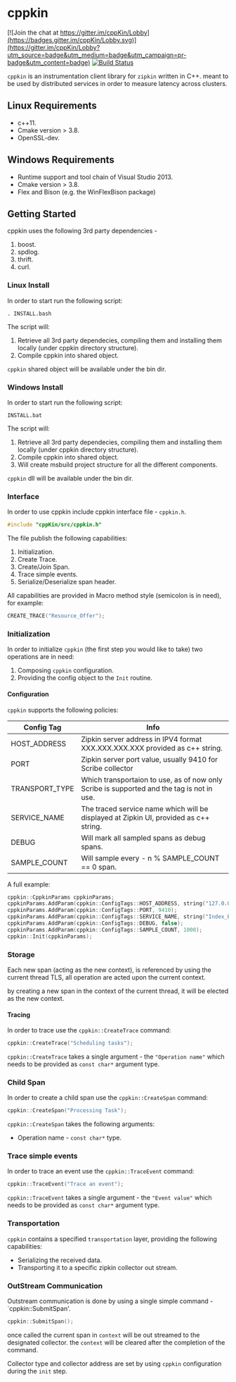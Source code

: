 # cppkin

[![Join the chat at https://gitter.im/cppKin/Lobby](https://badges.gitter.im/cppKin/Lobby.svg)](https://gitter.im/cppKin/Lobby?utm_source=badge&utm_medium=badge&utm_campaign=pr-badge&utm_content=badge) [![Build Status](https://travis-ci.org/Dudi119/cppKin.svg?branch=master)](https://travis-ci.org/Dudi119/cppKin)

`cppkin` is an instrumentation client library for `zipkin` written in C++.
meant to be used by distributed services in order to measure latency across clusters.

## Linux Requirements

* c++11.
* Cmake version > 3.8.
* OpenSSL-dev.

## Windows Requirements

* Runtime support and tool chain of Visual Studio 2013.
* Cmake version > 3.8.
* Flex and Bison (e.g. the WinFlexBison package)


## Getting Started

cppkin uses the following 3rd party dependencies -
1) boost.
2) spdlog.
3) thrift.
4) curl.

### Linux Install

In order to start run the following script:
```
. INSTALL.bash
```
The script will:
1) Retrieve all 3rd party dependecies, compiling them and installing them locally (under cppkin directory structure).
2) Compile cppkin into shared object.

`cppkin` shared object will be available under the bin dir.

### Windows Install

In order to start run the following script:
```
INSTALL.bat
```
The script will:
1) Retrieve all 3rd party dependecies, compiling them and installing them locally (under cppkin directory structure).
2) Compile cppkin into shared object.
3) Will create msbuild project structure for all the different components.

`cppkin` dll will be available under the bin dir.

### Interface

In order to use cppkin include cppkin interface file - `cppkin.h`.
```c++
#include "cppKin/src/cppkin.h"
```
The file publish the following capabilities:
1) Initialization.
2) Create Trace.
3) Create/Join Span.
4) Trace simple events.
5) Serialize/Deserialize span header.

All capabilities are provided in Macro method style (semicolon is in need), for example:
```c++
CREATE_TRACE("Resource_Offer");
```
### Initialization
In order to initialize `cppkin` (the first step you would like to take) two operations are in need:
1) Composing `cppkin` configuration.
2) Providing the config object to the `Init` routine.

#### Configuration
`cppkin` supports the following policies:

| Config Tag      | Info |
| -------------   | ------------- |
| HOST_ADDRESS    | Zipkin server address in IPV4 format XXX.XXX.XXX.XXX provided as c++ string.  |
| PORT            | Zipkin server port value, usually 9410 for Scribe collector  |
| TRANSPORT_TYPE  | Which transportaion to use, as of now only Scribe is supported and the tag is not in use. |
| SERVICE_NAME    | The traced service name which will be displayed at Zipkin UI, provided as c++ string.  |
| DEBUG           | Will mark all sampled spans as debug spans.  |
| SAMPLE_COUNT    | Will sample every - n % SAMPLE_COUNT == 0 span.

A full example:
```c++
cppkin::CppkinParams cppkinParams;
cppkinParams.AddParam(cppkin::ConfigTags::HOST_ADDRESS, string("127.0.0.1"));
cppkinParams.AddParam(cppkin::ConfigTags::PORT, 9410);
cppkinParams.AddParam(cppkin::ConfigTags::SERVICE_NAME, string("Index_Builder"));
cppkinParams.AddParam(cppkin::ConfigTags::DEBUG, false);
cppkinParams.AddParam(cppkin::ConfigTags::SAMPLE_COUNT, 1000);
cppkin::Init(cppkinParams);
```

### Storage
Each new span (acting as the new context), is referenced by using the current thread TLS, all operation are acted upon the current context. 

by creating a new span in the context of the current thread, it will be elected as the new context.

#### Tracing
In order to trace use the `cppkin::CreateTrace` command:
```c++
cppkin::CreateTrace("Scheduling tasks");
```
`cppkin::CreateTrace` takes a single argument - the `"Operation name"` which needs to be provided as `const char*`  argument type.

### Child Span
In order to create a child span use the `cppkin::CreateSpan` command:
```c++
cppkin::CreateSpan("Processing Task");
```
`cppkin::CreateSpan` takes the following arguments:
* Operation name - `const char*` type.

<!--- * The current trace id - retrieved from the previous span header. 
 * Parent span id - retrieved from the previous span header. ---> 


### Trace simple events
In order to trace an event use the `cppkin::TraceEvent` command:
```c++
cppkin::TraceEvent("Trace an event");
```
`cppkin::TraceEvent` takes a single argument - the `"Event value"` which needs to be provided as `const char*`  argument type.

### Transportation
`cppkin` contains a specified `transportation` layer, providing the following capabilities:
* Serializing the received data.
* Transporting it to a specific zipkin collector out stream.


### OutStream Communication
Outstream communication is done by using a single simple command - `cppkin::SubmitSpan'.
```c++
cppkin::SubmitSpan();
```
once called the current span in `context` will be out streamed to the designated collector. the `context` will be cleared after the completion of the command.

Collector type and collector address are set by using `cppkin` configuration during the `init` step.

